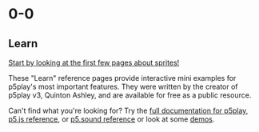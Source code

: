 # 0-0

## Learn

[Start by looking at the first few pages about sprites!](sprite.html)

These "Learn" reference pages provide interactive mini examples for p5play's most important features. They were written by the creator of p5play v3, Quinton Ashley, and are available for free as a public resource.

Can't find what you're looking for? Try the [full documentation for p5play](/docs/Sprite.html), [p5.js reference](https://p5js.org/reference/), or [p5.sound reference](https://p5js.org/reference/#/libraries/p5.sound) or look at some [demos](https://openprocessing.org/user/350295?o=35&view=sketches).
